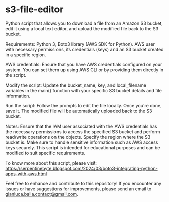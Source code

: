 # s3-file-editor
Python script that allows you to download a file from an Amazon S3 bucket, edit it using a local text editor, and upload the modified file back to the S3 bucket.

Requirements:
    Python 3, Boto3 library (AWS SDK for Python). AWS user with necessary permissions, its credentials (keys) and an S3 bucket created in a specific region.

AWS credentials:
Ensure that you have AWS credentials configured on your system. You can set them up using AWS CLI or by providing them directly in the script.

Modify the script:
Update the bucket_name, key, and local_filename variables in the main() function with your specific S3 bucket details and file information.

Run the script:
Follow the prompts to edit the file locally. Once you're done, save it. The modified file will be automatically uploaded back to the S3 bucket.

Notes:
Ensure that the IAM user associated with the AWS credentials has the necessary permissions to access the specified S3 bucket and perform read/write operations on the objects.
Specify the region where the S3 bucket is.
Make sure to handle sensitive information such as AWS access keys securely.
This script is intended for educational purposes and can be modified to suit specific requirements.

To know more about this script, please visit: https://serpentinebyte.blogspot.com/2024/03/boto3-integrating-python-apps-with-aws.html

Feel free to enhance and contribute to this repository! If you encounter any issues or have suggestions for improvements, please send an email to gianluca.balla.contact@gmail.com.
